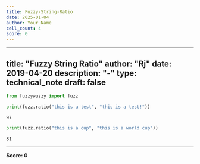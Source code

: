 ```yaml
---
title: Fuzzy-String-Ratio
date: 2025-01-04
author: Your Name
cell_count: 4
score: 0
---
```


---
title: "Fuzzy String Ratio"
author: "Rj"
date: 2019-04-20
description: "-"
type: technical_note
draft: false
---

```python
from fuzzywuzzy import fuzz
```


```python
print(fuzz.ratio("this is a test", "this is a test!"))
```

    97



```python
print(fuzz.ratio("this is a cup", "this is a world cup"))
```

    81



---
**Score: 0**